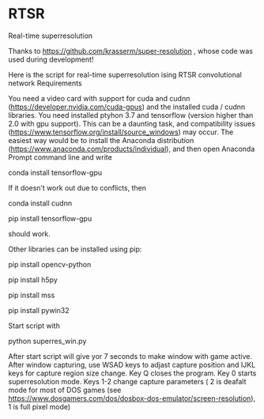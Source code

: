 # RTSR
Real-time superresolution

Thanks to https://github.com/krasserm/super-resolution , whose code was used during development!

Here is the script for real-time superresolution ising RTSR convolutional network
Requirements 


You need a video card with support for cuda and cudnn (https://developer.nvidia.com/cuda-gpus) and the installed cuda / cudnn libraries. You need installed ptyhon 3.7 and tensorflow (version higher than 2.0 with gpu support). This can be a daunting task, and compatibility issues (https://www.tensorflow.org/install/source_windows) may occur. The easiest way would be to install the Anaconda distribution (https://www.anaconda.com/products/individual), and then open Anaconda Prompt command line and write


conda install tensorflow-gpu


If it doesn’t work out due to conflicts, then


conda install cudnn

pip install tensorflow-gpu


should work.


Other libraries can be installed using pip:

pip install opencv-python

pip install h5py

pip install mss

pip install pywin32

Start script with

python superres_win.py


After start script will give yor 7 seconds to make window with game active. After window capturing, use WSAD keys to adjast capture position and IJKL keys for capture region size change. Key Q closes the program. Key 0 starts superresolution mode. Keys 1-2 change capture parameters ( 2 is deafalt mode for most of DOS games (see https://www.dosgamers.com/dos/dosbox-dos-emulator/screen-resolution), 1 is full pixel mode)
